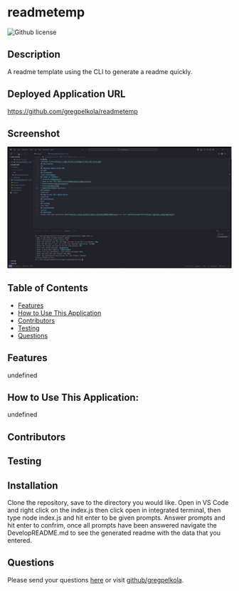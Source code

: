 # readmetemp 
![Github license](https://img.shields.io/badge/license-MIT-blue.svg)
## Description
A readme template using the CLI to generate a readme quickly.
## Deployed Application URL
https://github.com/gregpelkola/readmetemp
## Screenshot
![alt-text](Img/readmescreenshot.png)
## Table of Contents
* [Features](#features)
* [How to Use This Application](#HowtoUseThisApplication)
* [Contributors](#contributors)
* [Testing](#testing)
* [Questions](#questions)
## Features
undefined
## How to Use This Application:
undefined
## Contributors

## Testing

## Installation
Clone the repository, save to the directory you would like. Open in VS Code and right click on the index.js then click open in integrated terminal, then type node index.js and hit enter to be given prompts. Answer prompts and hit enter to confrim, once all prompts have been answered navigate the DevelopREADME.md to see the generated readme with the data that you entered.
## Questions
Please send your questions [here](mailto:141973953+gregpelkola@users.noreply.github.com?subject=[GitHub]%20Dev%20Connect) or visit [github/gregpelkola](https://github.com/gregpelkola).
